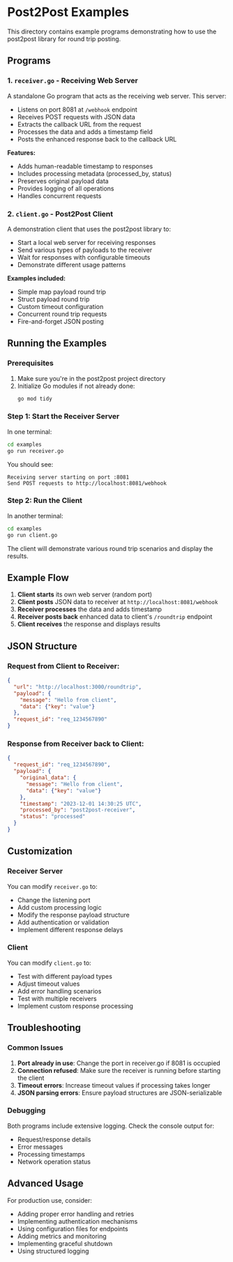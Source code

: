 # Post2Post Examples

This directory contains example programs demonstrating how to use the post2post library for round trip posting.

## Programs

### 1. `receiver.go` - Receiving Web Server

A standalone Go program that acts as the receiving web server. This server:

- Listens on port 8081 at `/webhook` endpoint
- Receives POST requests with JSON data
- Extracts the callback URL from the request
- Processes the data and adds a timestamp field
- Posts the enhanced response back to the callback URL

**Features:**
- Adds human-readable timestamp to responses
- Includes processing metadata (processed_by, status)
- Preserves original payload data
- Provides logging of all operations
- Handles concurrent requests

### 2. `client.go` - Post2Post Client

A demonstration client that uses the post2post library to:

- Start a local web server for receiving responses
- Send various types of payloads to the receiver
- Wait for responses with configurable timeouts
- Demonstrate different usage patterns

**Examples included:**
- Simple map payload round trip
- Struct payload round trip
- Custom timeout configuration
- Concurrent round trip requests
- Fire-and-forget JSON posting

## Running the Examples

### Prerequisites

1. Make sure you're in the post2post project directory
2. Initialize Go modules if not already done:
   ```bash
   go mod tidy
   ```

### Step 1: Start the Receiver Server

In one terminal:

```bash
cd examples
go run receiver.go
```

You should see:
```
Receiving server starting on port :8081
Send POST requests to http://localhost:8081/webhook
```

### Step 2: Run the Client

In another terminal:

```bash
cd examples
go run client.go
```

The client will demonstrate various round trip scenarios and display the results.

## Example Flow

1. **Client starts** its own web server (random port)
2. **Client posts** JSON data to receiver at `http://localhost:8081/webhook`
3. **Receiver processes** the data and adds timestamp
4. **Receiver posts back** enhanced data to client's `/roundtrip` endpoint
5. **Client receives** the response and displays results

## JSON Structure

### Request from Client to Receiver:
```json
{
  "url": "http://localhost:3000/roundtrip",
  "payload": {
    "message": "Hello from client",
    "data": {"key": "value"}
  },
  "request_id": "req_1234567890"
}
```

### Response from Receiver back to Client:
```json
{
  "request_id": "req_1234567890",
  "payload": {
    "original_data": {
      "message": "Hello from client", 
      "data": {"key": "value"}
    },
    "timestamp": "2023-12-01 14:30:25 UTC",
    "processed_by": "post2post-receiver",
    "status": "processed"
  }
}
```

## Customization

### Receiver Server

You can modify `receiver.go` to:
- Change the listening port
- Add custom processing logic
- Modify the response payload structure
- Add authentication or validation
- Implement different response delays

### Client

You can modify `client.go` to:
- Test with different payload types
- Adjust timeout values
- Add error handling scenarios
- Test with multiple receivers
- Implement custom response processing

## Troubleshooting

### Common Issues

1. **Port already in use**: Change the port in receiver.go if 8081 is occupied
2. **Connection refused**: Make sure the receiver is running before starting the client
3. **Timeout errors**: Increase timeout values if processing takes longer
4. **JSON parsing errors**: Ensure payload structures are JSON-serializable

### Debugging

Both programs include extensive logging. Check the console output for:
- Request/response details
- Error messages
- Processing timestamps
- Network operation status

## Advanced Usage

For production use, consider:
- Adding proper error handling and retries
- Implementing authentication mechanisms
- Using configuration files for endpoints
- Adding metrics and monitoring
- Implementing graceful shutdown
- Using structured logging